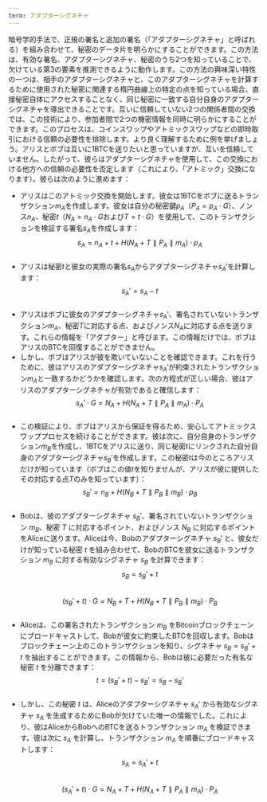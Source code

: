 ```yaml
---
term: アダプターシグネチャ
---
```


暗号学的手法で、正規の署名と追加の署名（「アダプターシグネチャ」と呼ばれる）を組み合わせて、秘密のデータ片を明らかにすることができます。この方法は、有効な署名、アダプターシグネチャ、秘密のうち2つを知っていることで、欠けている第3の要素を推測できるように動作します。この方法の興味深い特性の一つは、相手のアダプターシグネチャと、このアダプターシグネチャを計算するために使用された秘密に関連する楕円曲線上の特定の点を知っている場合、直接秘密自体にアクセスすることなく、同じ秘密に一致する自分自身のアダプターシグネチャを導出できることです。互いに信頼していない2つの関係者間の交換では、この技術により、参加者間で2つの機密情報を同時に明らかにすることができます。このプロセスは、コインスワップやアトミックスワップなどの即時取引における信頼の必要性を排除します。より良く理解するために例を挙げましょう。アリスとボブは互いに1BTCを送りたいと思っていますが、互いを信頼していません。したがって、彼らはアダプターシグネチャを使用して、この交換における他方への信頼の必要性を否定します（これにより、「アトミック」交換になります）。彼らは次のように進めます：
* アリスはこのアトミック交換を開始します。彼女は1BTCをボブに送るトランザクション$m_A$を作成します。彼女は自分の秘密鍵$p_A$（$P_A = p_A \cdot G$）、ノンス$n_A$、秘密$t$（$N_A = n_A \cdot G$および$T = t \cdot G$）を使用して、このトランザクションを検証する署名$s_A$を作成します：
$$s_A = n_A + t + H(N_A + T \parallel P_A \parallel m_A) \cdot p_A$$
&nbsp;
* アリスは秘密$t$と彼女の実際の署名$s_A$からアダプターシグネチャ$s_A'$を計算します：
$$s_A' = s_A - t$$
&nbsp;
* アリスはボブに彼女のアダプターシグネチャ$s_A'$、署名されていないトランザクション$m_A$、秘密$T$に対応する点、およびノンス$N_A$に対応する点を送ります。これらの情報を「アダプター」と呼びます。この情報だけでは、ボブはアリスのBTCを回復することができません。
* しかし、ボブはアリスが彼を欺いていないことを確認できます。これを行うために、彼はアリスのアダプターシグネチャ$s_A'$が約束されたトランザクション$m_A$と一致するかどうかを確認します。次の方程式が正しい場合、彼はアリスのアダプターシグネチャが有効であると確信します：
$$s_A' \cdot G = N_A + H(N_A + T \parallel P_A \parallel m_A) \cdot P_A$$
&nbsp;
* この検証により、ボブはアリスから保証を得るため、安心してアトミックスワッププロセスを続けることができます。彼は次に、自分自身のトランザクション$m_B$を作成し、1BTCをアリスに送り、同じ秘密$t$にリンクされた自分自身のアダプターシグネチャ$s_B'$を作成します。この秘密$t$は今のところアリスだけが知っています（ボブはこの値$t$を知りませんが、アリスが彼に提供したその対応する点$T$のみを知っています）：$$s_B' = n_B + H(N_B + T \parallel P_B \parallel m_B) \cdot p_B$$
&nbsp;
* Bobは、彼のアダプターシグネチャ $s_B'$、署名されていないトランザクション $m_B$、秘密 $T$ に対応するポイント、およびノンス $N_B$ に対応するポイントをAliceに送ります。Aliceは今、Bobのアダプターシグネチャ $s_B'$ と、彼女だけが知っている秘密 $t$ を組み合わせて、BobのBTCを彼女に送るトランザクション $m_B$ に対する有効なシグネチャ $s_B$ を計算できます：$$s_B = s_B' + t$$
&nbsp;
$$(s_B' + t) \cdot G = N_B + T + H(N_B + T \parallel P_B \parallel m_B) \cdot P_B$$
&nbsp;
* Aliceは、この署名されたトランザクション $m_B$ をBitcoinブロックチェーンにブロードキャストして、Bobが彼女に約束したBTCを回収します。Bobはブロックチェーン上のこのトランザクションを知り、シグネチャ $s_B = s_B' + t$ を抽出することができます。この情報から、Bobは彼に必要だった有名な秘密 $t$ を分離できます：
$$t = (s_B' + t) - s_B' = s_B - s_B'$$
&nbsp;
* しかし、この秘密 $t$ は、Aliceのアダプターシグネチャ $s_A'$ から有効なシグネチャ $s_A$ を生成するためにBobが欠けていた唯一の情報でした。これにより、彼はAliceからBobへのBTCを送るトランザクション $m_A$ を検証できます。彼は次に $s_A$ を計算し、トランザクション $m_A$ を順番にブロードキャストします：$$s_A = s_A' + t$$
&nbsp;
$$(s_A' + t) \cdot G = N_A + T + H(N_A + T \parallel P_A \parallel m_A) \cdot P_A$$